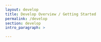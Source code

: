 ```yaml
---
layout: develop
title: Develop Overview / Getting Started
permalink: /develop
section: develop
intro_paragraph: >

---
```

